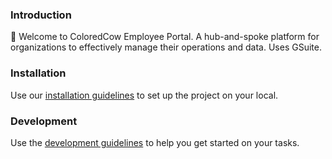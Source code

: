 ### Introduction
:wave: Welcome to ColoredCow Employee Portal. A hub-and-spoke platform for organizations to effectively manage their operations and data. Uses GSuite.

### Installation
Use our [installation guidelines](https://github.com/ColoredCow-Portal/portal/blob/master/docs/installation.md) to set up the project on your local.

### Development
Use the [development guidelines](https://github.com/ColoredCow-Portal/portal/blob/master/docs/development.md) to help you get started on your tasks.
